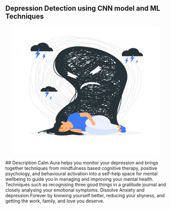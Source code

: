 ## Depression Detection using CNN model and ML Techniques

<p align="center">
  <img width="460" height="400" src="opt/Depression.gif">
</p>
## Description
Calm Aura helps you monitor your depression and brings together techniques from mindfulness based cognitive therapy, positive psychology, and behavioural activation into a self-help space for mental wellbeing to guide you in managing and improving your mental health.
Techniques such as recognising three good things in a gratitude journal and closely analysing your emotional symptoms.  
Dissolve Anxiety and depression Forever by knowing yourself better, reducing your shyness, and getting the work, family, and love you deserve.


